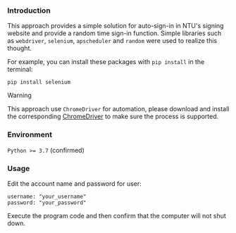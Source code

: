 ### Introduction
This approach provides a simple solution for auto-sign-in in NTU's signing website and provide a random time sign-in function. Simple libraries such as `webdriver`, `selenium`, `apscheduler` and `random` were used to realize this thought.

For example, you can install these packages with `pip install` in the terminal:
```{shell}
pip install selenium
```

> [!WARNING]  
> This approach use `ChromeDriver` for automation, please download and install the corresponding [ChromeDriver](https://developer.chrome.com/docs/chromedriver/downloads?hl=zh-tw) to make sure the process is supported. 

### Environment
`Python >= 3.7` (confirmed)

### Usage
Edit the account name and password for user:
```{python}
username: "your_username"
password: "your_password"
```

Execute the program code and then confirm that the computer will not shut down.

